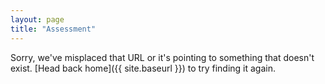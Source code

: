 ```yaml
---
layout: page
title: "Assessment"
---
```


Sorry, we've misplaced that URL or it's pointing to something that doesn't exist.
[Head back home]({{ site.baseurl }}) to try finding it again.
